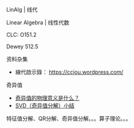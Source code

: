 LinAlg | 线代

Linear Algebra | 线性代数

CLC: O151.2

Dewey 512.5

资料杂集

- 線代啟示錄：  https://ccjou.wordpress.com/

奇异值

- [奇异值的物理意义是什么？](https://www.zhihu.com/question/22237507)
- [SVD（奇异值分解）小结](https://www.cnblogs.com/endlesscoding/p/10033527.html)

特征值分解、QR分解、奇异值分解。。。算子理论。。。